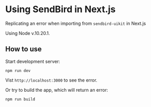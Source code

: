 # Using SendBird in Next.js

Replicating an error when importing from `sendbird-uikit` in Next.js

Using Node v.10.20.1.

## How to use

Start development server:

```
npm run dev
```

Vist `http://localhost:3000` to see the error.

Or try to build the app, which will return an error:

```
npm run build
```
